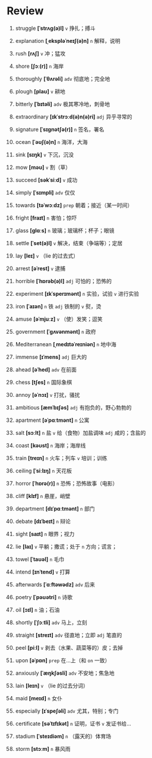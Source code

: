 # Review
1. struggle **[ˈstrʌɡ(ə)l]** `v` 挣扎；搏斗

2. explanation **[ˌekspləˈneɪʃ(ə)n]** `n` 解释，说明

3. rush **[rʌʃ]** `v` 冲；猛攻

4. shore **[ʃɔː(r)]** `n` 海岸

5. thoroughly **[ˈθʌrəli]** `adv` 彻底地；完全地

6. plough **[plaʊ]** `v` 耕地

7. bitterly **[ˈbɪtəli]** `adv` 极其寒冷地，刺骨地

8. extraordinary **[ɪkˈstrɔːd(ə)n(ə)ri]** `adj` 异乎寻常的

9. signature **[ˈsɪɡnətʃə(r)]** `n` 签名，署名

10. ocean **[ˈəʊʃ(ə)n]** `n` 海洋，大海

11. sink **[sɪŋk]** `v` 下沉，沉没

12. mow **[məʊ]** `v` 割（草）

13. succeed **[səkˈsiːd]** `v` 成功

14. simply **[ˈsɪmpli]** `adv` 仅仅

15. towards **[təˈwɔːdz]** `prep` 朝着；接近（某一时间）

16. fright **[fraɪt]** `n` 害怕；惊吓

17. glass **[ɡlɑːs]** `n` 玻璃；玻璃杯；杯子；眼镜

18. settle **[ˈset(ə)l]** `v` 解决，结束（争端等）；定居

19. lay **[leɪ]** `v` （lie 的过去式）

20. arrest **[əˈrest]** `v` 逮捕

21. horrible **[ˈhɒrəb(ə)l]** `adj` 可怕的；恐怖的

22. experiment **[ɪkˈsperɪmənt]** `n` 实验，试验 `v` 进行实验

23. iron **[ˈaɪən]** `n` 铁 `adj` 铁制的 `v` 熨，烫

24. amuse **[əˈmjuːz]** `v` （使）发笑；逗笑

25. government **[ˈɡʌvənmənt]** `n` 政府

26. Mediterranean **[ˌmedɪtəˈreɪniən]** `n` 地中海

27. immense **[ɪˈmens]** `adj` 巨大的

28. ahead **[əˈhed]** `adv` 在前面

29. chess **[tʃes]** `n` 国际象棋

30. annoy **[əˈnɔɪ]** `v` 打扰，骚扰

31. ambitious **[æmˈbɪʃəs]** `adj` 有抱负的，野心勃勃的

32. apartment **[əˈpɑːtmənt]** `n` 公寓

33. salt **[sɔːlt]** `n` 盐 `v` 给（食物）加盐调味 `adj` 咸的；含盐的

34. coast **[kəʊst]** `n` 海岸；海岸线

35. train **[treɪn]** `n` 火车；列车 `v` 培训；训练

36. ceiling **[ˈsiːlɪŋ]** `n` 天花板

37. horror **[ˈhɒrə(r)]** `n` 恐怖；恐怖故事（电影）

38. cliff **[klɪf]** `n` 悬崖，峭壁

39. department **[dɪˈpɑːtmənt]** `n` 部门

40. debate **[dɪˈbeɪt]** `n` 辩论

41. sight **[saɪt]** `n` 眼界；视力

42. lie **[laɪ]** `v` 平躺；撒谎；处于 `n` 方向；谎言；

43. towel **[ˈtaʊəl]** `n` 毛巾

44. intend **[ɪnˈtend]** `v` 打算

45. afterwards **[ˈɑːftəwədz]** `adv` 后来

46. poetry **[ˈpəʊətri]** `n` 诗歌

47. oil **[ɔɪl]** `n` 油；石油

48. shortly **[ˈʃɔːtli]** `adv` 马上，立刻

49. straight **[streɪt]** `adv` 径直地；立即 `adj` 笔直的

50. peel **[piːl]** `v` 剥去（水果、蔬菜等的）皮；去掉

51. upon **[əˈpɒn]** `prep` 在...上（和 `on` 一致）

52. anxiously **[ˈæŋkʃəsli]** `adv` 不安地；焦急地

53. lain **[leɪn]** `v` （lie 的过去分词）

54. maid **[meɪd]** `n` 女仆

55. especially **[ɪˈspeʃəli]** `adv` 尤其，特别；专门

56. certificate **[səˈtɪfɪkət]** `n` 证明，证书 `v` 发证书给...

57. stadium **[ˈsteɪdiəm]** `n` （露天的）体育场

58. storm **[stɔːm]** `n` 暴风雨

